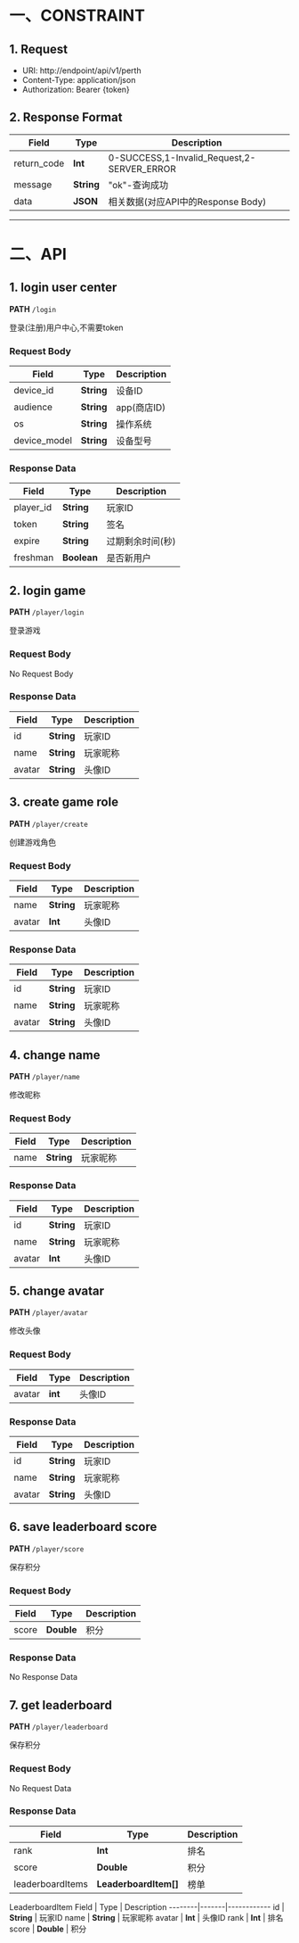 
# 一、CONSTRAINT

## 1. Request
* URI: http://endpoint/api/v1/perth
* Content-Type: application/json
* Authorization: Bearer {token}

## 2. Response Format

Field   | Type  | Description
--------|-------|------------
return_code | **Int**     | 0-SUCCESS,1-Invalid_Request,2-SERVER_ERROR
message     | **String**  | "ok"-查询成功
data        | **JSON**    | 相关数据(对应API中的Response Body)

***

# 二、API

## 1. login user center

**PATH** `/login`

登录(注册)用户中心,不需要token

### Request Body

Field   | Type  | Description
--------|-------|------------
device_id    | **String**    | 设备ID
audience     | **String**    | app(商店ID)
os           | **String**    | 操作系统
device_model | **String**    | 设备型号

### Response Data

Field   | Type  | Description
--------|-------|------------
player_id   | **String**  | 玩家ID
token       | **String**  | 签名
expire      | **String**  | 过期剩余时间(秒)
freshman    | **Boolean** | 是否新用户

## 2. login game

**PATH** `/player/login`

登录游戏

### Request Body
No Request Body

### Response Data

Field   | Type  | Description
--------|-------|------------
id       | **String**  | 玩家ID
name     | **String**  | 玩家昵称
avatar   | **String**  | 头像ID

## 3. create game role

**PATH** `/player/create`

创建游戏角色

### Request Body

Field   | Type  | Description
--------|-------|------------
name    | **String**    | 玩家昵称
avatar  | **Int**       | 头像ID

### Response Data

Field   | Type  | Description
--------|-------|------------
id       | **String**  | 玩家ID
name     | **String**  | 玩家昵称
avatar   | **String**  | 头像ID

## 4. change name 

**PATH** `/player/name`

修改昵称

### Request Body

Field   | Type  | Description
--------|-------|------------
name    | **String**    | 玩家昵称

### Response Data

Field   | Type  | Description
--------|-------|------------
id       | **String**  | 玩家ID
name     | **String**  | 玩家昵称
avatar   | **Int**  | 头像ID

## 5. change avatar 

**PATH** `/player/avatar`

修改头像

### Request Body

Field   | Type  | Description
--------|-------|------------
avatar    | **int**    | 头像ID

### Response Data

Field   | Type  | Description
--------|-------|------------
id       | **String**  | 玩家ID
name     | **String**  | 玩家昵称
avatar   | **String**  | 头像ID

## 6. save leaderboard score 

**PATH** `/player/score`

保存积分

### Request Body

Field   | Type  | Description
--------|-------|------------
score   | **Double** | 积分

### Response Data
No Response Data

## 7. get leaderboard 

**PATH** `/player/leaderboard`

保存积分

### Request Body
No Request Data

### Response Data
Field   | Type  | Description
--------|-------|------------
rank             | **Int**    | 排名
score            | **Double** | 积分
leaderboardItems | **LeaderboardItem[]**   | 榜单

LeaderboardItem
Field   | Type  | Description
--------|-------|------------
id      | **String** | 玩家ID
name    | **String** | 玩家昵称
avatar  | **Int**    | 头像ID
rank    | **Int**    | 排名
score   | **Double** | 积分

